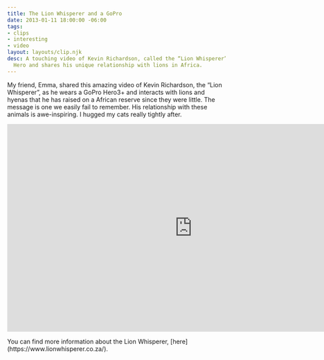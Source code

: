 ```yaml
---
title: The Lion Whisperer and a GoPro
date: 2013-01-11 18:00:00 -06:00
tags:
- clips
- interesting
- video
layout: layouts/clip.njk
desc: A touching video of Kevin Richardson, called the “Lion Whisperer” wears a GoPro
  Hero and shares his unique relationship with lions in Africa.
---
```


My friend, Emma, shared this amazing video of Kevin Richardson, the “Lion Whisperer”, as he wears a GoPro Hero3+ and interacts with lions and hyenas that he has raised on a African reserve since they were little. The message is one we easily fail to remember. His relationship with these animals is awe-inspiring. I hugged my cats really tightly after.</p>
<iframe width="853" height="480" src="https://www.youtube.com/embed/MNCzSfv4hX8" frameborder="0" webkitAllowFullScreen mozallowfullscreen allowFullScreen></iframe><p>
You can find more information about the Lion Whisperer, [here](https://www.lionwhisperer.co.za/).</p>